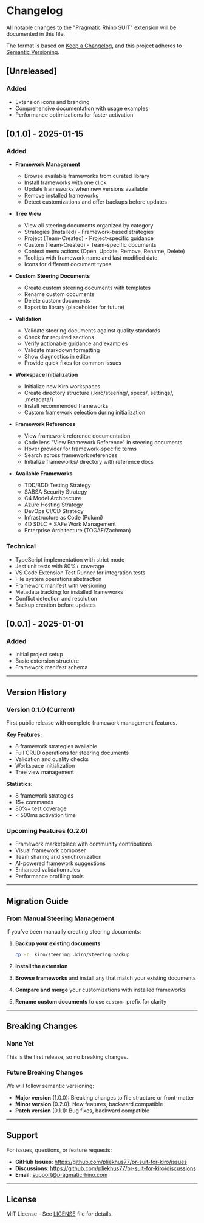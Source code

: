 # Changelog

All notable changes to the "Pragmatic Rhino SUIT" extension will be documented in this file.

The format is based on [Keep a Changelog](https://keepachangelog.com/en/1.0.0/),
and this project adheres to [Semantic Versioning](https://semver.org/spec/v2.0.0.html).

## [Unreleased]

### Added
- Extension icons and branding
- Comprehensive documentation with usage examples
- Performance optimizations for faster activation

## [0.1.0] - 2025-01-15

### Added
- **Framework Management**
  - Browse available frameworks from curated library
  - Install frameworks with one click
  - Update frameworks when new versions available
  - Remove installed frameworks
  - Detect customizations and offer backups before updates

- **Tree View**
  - View all steering documents organized by category
  - Strategies (Installed) - Framework-based strategies
  - Project (Team-Created) - Project-specific guidance
  - Custom (Team-Created) - Team-specific documents
  - Context menu actions (Open, Update, Remove, Rename, Delete)
  - Tooltips with framework name and last modified date
  - Icons for different document types

- **Custom Steering Documents**
  - Create custom steering documents with templates
  - Rename custom documents
  - Delete custom documents
  - Export to library (placeholder for future)

- **Validation**
  - Validate steering documents against quality standards
  - Check for required sections
  - Verify actionable guidance and examples
  - Validate markdown formatting
  - Show diagnostics in editor
  - Provide quick fixes for common issues

- **Workspace Initialization**
  - Initialize new Kiro workspaces
  - Create directory structure (.kiro/steering/, specs/, settings/, .metadata/)
  - Install recommended frameworks
  - Custom framework selection during initialization

- **Framework References**
  - View framework reference documentation
  - Code lens "View Framework Reference" in steering documents
  - Hover provider for framework-specific terms
  - Search across framework references
  - Initialize frameworks/ directory with reference docs

- **Available Frameworks**
  - TDD/BDD Testing Strategy
  - SABSA Security Strategy
  - C4 Model Architecture
  - Azure Hosting Strategy
  - DevOps CI/CD Strategy
  - Infrastructure as Code (Pulumi)
  - 4D SDLC + SAFe Work Management
  - Enterprise Architecture (TOGAF/Zachman)

### Technical
- TypeScript implementation with strict mode
- Jest unit tests with 80%+ coverage
- VS Code Extension Test Runner for integration tests
- File system operations abstraction
- Framework manifest with versioning
- Metadata tracking for installed frameworks
- Conflict detection and resolution
- Backup creation before updates

## [0.0.1] - 2025-01-01

### Added
- Initial project setup
- Basic extension structure
- Framework manifest schema

---

## Version History

### Version 0.1.0 (Current)
First public release with complete framework management features.

**Key Features:**
- 8 framework strategies available
- Full CRUD operations for steering documents
- Validation and quality checks
- Workspace initialization
- Tree view management

**Statistics:**
- 8 framework strategies
- 15+ commands
- 80%+ test coverage
- < 500ms activation time

### Upcoming Features (0.2.0)
- Framework marketplace with community contributions
- Visual framework composer
- Team sharing and synchronization
- AI-powered framework suggestions
- Enhanced validation rules
- Performance profiling tools

---

## Migration Guide

### From Manual Steering Management

If you've been manually creating steering documents:

1. **Backup your existing documents**
   ```bash
   cp -r .kiro/steering .kiro/steering.backup
   ```

2. **Install the extension**

3. **Browse frameworks** and install any that match your existing documents

4. **Compare and merge** your customizations with installed frameworks

5. **Rename custom documents** to use `custom-` prefix for clarity

---

## Breaking Changes

### None Yet
This is the first release, so no breaking changes.

### Future Breaking Changes
We will follow semantic versioning:
- **Major version** (1.0.0): Breaking changes to file structure or front-matter
- **Minor version** (0.2.0): New features, backward compatible
- **Patch version** (0.1.1): Bug fixes, backward compatible

---

## Support

For issues, questions, or feature requests:
- **GitHub Issues**: https://github.com/pliekhus77/pr-suit-for-kiro/issues
- **Discussions**: https://github.com/pliekhus77/pr-suit-for-kiro/discussions
- **Email**: support@pragmaticrhino.com

---

## License

MIT License - See [LICENSE](LICENSE) file for details.
